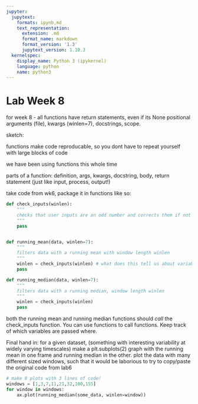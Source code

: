 ```yaml
---
jupyter:
  jupytext:
    formats: ipynb,md
    text_representation:
      extension: .md
      format_name: markdown
      format_version: '1.3'
      jupytext_version: 1.10.3
  kernelspec:
    display_name: Python 3 (ipykernel)
    language: python
    name: python3
---
```


# Lab Week 8

for week 8 - all functions have return statements, even if its None
positional arguments (file), kwargs (winlen=7), docstrings, scope. 

sketch:

functions make code reproducable, so you dont have to repeat yourself with large blocks of code

we have been using functions this whole time 

parts of a function: definition, args, kwargs, docstring, body, return statement (just like input, process, output!)

take code from wk6, package it in functions like so:

```python
def check_inputs(winlen):
    """
    checks that user inputs are an odd number and corrects them if not
    """
    pass


def running_mean(data, winlen=7):
    """
    filters data with a running mean with window length winlen
    """
    winlen = check_inputs(winlen) # what does this tell us about variable scope?
    pass

def running_median(data, winlen=7):
    """
    filters data with a running median, window length winlen
    """
    winlen = check_inputs(winlen)
    pass


```

both the running mean and running median functions should *call* the check_inputs function. You can use functions to call functions. Keep track of which variables are passed where. 

Final hand in: for a given dataset, (something with interesting variability at widely varying timescales) make a plt.subplots(2) graph with the running mean in one frame and running median in the other. plot the data with many different sized windows, such that it would be laborious to try to copy/paste the original code from lab6

```python
# make 8 plots with 3 lines of code!
windows = [1,3,7,11,21,32,100,155]
for window in windows:
    ax.plot(running_median(some_data, winlen=window))
```
